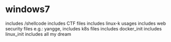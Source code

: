 # windows7

includes /shellcode 
includes CTF files
includes linux-k usages
includes web security files e.g.: yangge,
includes k8s files
includes docker_init
includes linux_init
includes all my dream
